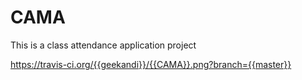 # CAMA
This is a class attendance application project
	
https://travis-ci.org/{{geekandi}}/{{CAMA}}.png?branch={{master}}
